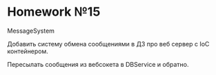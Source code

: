 # Homework №15
MessageSystem

Добавить систему обмена сообщениями в ДЗ про веб сервер с IoC контейнером.

Пересылать сообщения из вебсокета в DBService и обратно.
